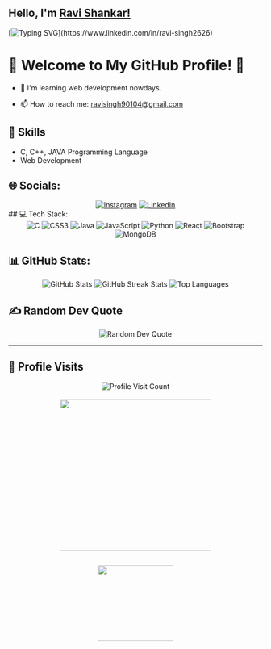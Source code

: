 ## Hello, I'm [Ravi Shankar!](https://www.linkedin.com/in/ravi-singh2626)


[![Typing SVG](https://readme-typing-svg.herokuapp.com?size=25&color=1A9AF7&lines=I'm+a+Programmer;Coder;Web+Developer+(MERN);)](https://www.linkedin.com/in/ravi-singh2626)


# 🌟 Welcome to My GitHub Profile! 🌟
<!---- 💻 Owner of [**Ravi Singh**](https://github.com/RaviShankar-rs26) github profile.
- 🤔 I’ve just completed my graduation (BCA) from  [University of Allahabad](https://www.allduniv.ac.in/). Check it out if interested.
--->
- 🌱 I'm learning web development nowdays.

- 📫 How to reach me: ravisingh90104@gmail.com


## 🎯 Skills

- C, C++, JAVA Programming Language
- Web Development
<!---
## 🌐 Socials:
[![Instagram](https://img.shields.io/badge/Instagram-%23E4405F.svg?logo=Instagram&logoColor=white)](https://instagram.com/_shubham.17.04) [![LinkedIn](https://img.shields.io/badge/LinkedIn-%230077B5.svg?logo=linkedin&logoColor=white)](https://linkedin.com/in/shubhammaurya12) [![Quora](https://img.shields.io/badge/Quora-%23B92B27.svg?logo=Quora&logoColor=white)](https://quora.com/profile/Shubham-Maurya-276) 
--->
## 🌐 Socials:
<div align="center">
  <a href="https://instagram.com/ravisingh6319"><img src="https://img.shields.io/badge/Instagram-%23E4405F.svg?logo=Instagram&logoColor=white" alt="Instagram"></a>
  <a href="https://linkedin.com/in/ravi-singh2626"><img src="https://img.shields.io/badge/LinkedIn-%230077B5.svg?logo=linkedin&logoColor=white" alt="LinkedIn"></a>
  
</div>
<!---
## 💻 Tech Stack:
![C](https://img.shields.io/badge/c-%2300599C.svg?style=plastic&logo=c&logoColor=white) ![C++](https://img.shields.io/badge/c++-%2300599C.svg?style=plastic&logo=c%2B%2B&logoColor=white) ![CSS3](https://img.shields.io/badge/css3-%231572B6.svg?style=plastic&logo=css3&logoColor=white) ![Java](https://img.shields.io/badge/java-%23ED8B00.svg?style=plastic&logo=openjdk&logoColor=white) ![JavaScript](https://img.shields.io/badge/javascript-%23323330.svg?style=plastic&logo=javascript&logoColor=%23F7DF1E)  ![Python](https://img.shields.io/badge/python-3670A0?style=plastic&logo=python&logoColor=ffdd54) ![React](https://img.shields.io/badge/react-%2320232a.svg?style=plastic&logo=react&logoColor=%2361DAFB) 
![Bootstrap](https://img.shields.io/badge/bootstrap-%238511FA.svg?style=plastic&logo=bootstrap&logoColor=white) ![MongoDB](https://img.shields.io/badge/MongoDB-%234ea94b.svg?style=plastic&logo=mongodb&logoColor=white)
--->
## 💻 Tech Stack:
<div align="center">
  <img src="https://img.shields.io/badge/c-%2300599C.svg?style=plastic&logo=c&logoColor=white" alt="C">
  <img src="https://img.shields.io/badge/css3-%231572B6.svg?style=plastic&logo=css3&logoColor=white" alt="CSS3">
  <img src="https://img.shields.io/badge/java-%23ED8B00.svg?style=plastic&logo=openjdk&logoColor=white" alt="Java">
  <img src="https://img.shields.io/badge/javascript-%23323330.svg?style=plastic&logo=javascript&logoColor=%23F7DF1E" alt="JavaScript">
  <img src="https://img.shields.io/badge/python-3670A0?style=plastic&logo=python&logoColor=ffdd54" alt="Python">
  <img src="https://img.shields.io/badge/react-%2320232a.svg?style=plastic&logo=react&logoColor=%2361DAFB" alt="React">
  <img src="https://img.shields.io/badge/bootstrap-%238511FA.svg?style=plastic&logo=bootstrap&logoColor=white" alt="Bootstrap">
  <img src="https://img.shields.io/badge/MongoDB-%234ea94b.svg?style=plastic&logo=mongodb&logoColor=white" alt="MongoDB">
</div>

<!---![React Native](https://img.shields.io/badge/react_native-%2320232a.svg?style=plastic&logo=react&logoColor=%2361DAFB) --->
<!---## 📊 GitHub Stats:
![](https://github-readme-stats.vercel.app/api?username=shubham-maurya-sm&theme=ambient_gradient&hide_border=false&include_all_commits=false&count_private=false)   
![](https://github-readme-streak-stats.herokuapp.com/?user=shubham-maurya-sm&theme=ambient_gradient&hide_border=false)
![](https://github-readme-stats.vercel.app/api/top-langs/?username=shubham-maurya-sm&theme=ambient_gradient&hide_border=false&include_all_commits=false&count_private=false&layout=compact)
![Leetcode Stats](https://leetcode.card.workers.dev/?username=shubhammmaurya12)
<br/>
## ✍️ Random Dev Quote
![](https://quotes-github-readme.vercel.app/api?type=vetical&theme=radical)
--->
## 📊 GitHub Stats:
<div align="center">
  <img src="https://github-readme-stats.vercel.app/api?username=RaviShankar-rs26&theme=ambient_gradient&hide_border=false&include_all_commits=false&count_private=false" alt="GitHub Stats" />
<img src="https://github-readme-streak-stats.herokuapp.com/?user=RaviShankar-rs26&theme=ambient_gradient&hide_border=false" alt="GitHub Streak Stats" />  <img src="https://github-readme-stats.vercel.app/api/top-langs/?username=RaviShankar-rs26&theme=ambient_gradient&hide_border=false&include_all_commits=false&count_private=false&layout=compact" alt="Top Languages" />
</div>

## ✍️ Random Dev Quote
<div align="center">
  <img src="https://quotes-github-readme.vercel.app/api?type=vetical&theme=radical" alt="Random Dev Quote" />
</div>

<!--- Support

<p><a href="https://www.buymeacoffee.com/skm"> <img align="left" src="https://cdn.buymeacoffee.com/buttons/v2/default-yellow.png" height="50" width="210" alt="skm" /></a><a href="https://ko-fi.com/skm"> <img align="left" src="https://cdn.ko-fi.com/cdn/kofi3.png?v=3" height="50" width="210" alt="skm" /></a></p><br><br>
--->
---
<!---[![](https://visitcount.itsvg.in/api?id=shubham-maurya-sm&icon=0&color=0)]()--->

## 🌟 Profile Visits
<div align="center">
  
   <img src="https://visitcount.itsvg.in/api?id=RaviShankar-rs26&icon=0&color=0" alt="Profile Visit Count">
  
  <br/>
  <br/>
  <img src="https://github.com/user-attachments/assets/24b443ed-fcbb-40e2-9d00-e8ff1be13ece" alt="" width="300">


</div>

## 
<div align="center">
  
 <img src="https://github.com/user-attachments/assets/92f3af84-7f36-4490-881d-d54b1e6f0d9e" alt="" width="150">
</div>



